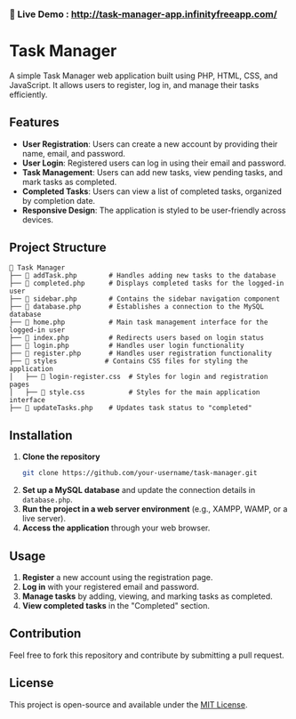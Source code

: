 ### 🔗 Live Demo : http://task-manager-app.infinityfreeapp.com/

# Task Manager

A simple Task Manager web application built using PHP, HTML, CSS, and JavaScript. It allows users to register, log in, and manage their tasks efficiently.

## Features
- **User Registration**: Users can create a new account by providing their name, email, and password.
- **User Login**: Registered users can log in using their email and password.
- **Task Management**: Users can add new tasks, view pending tasks, and mark tasks as completed.
- **Completed Tasks**: Users can view a list of completed tasks, organized by completion date.
- **Responsive Design**: The application is styled to be user-friendly across devices.

## Project Structure
```
📂 Task Manager
├── 📄 addTask.php        # Handles adding new tasks to the database
├── 📄 completed.php      # Displays completed tasks for the logged-in user
├── 📄 sidebar.php        # Contains the sidebar navigation component
├── 📄 database.php       # Establishes a connection to the MySQL database
├── 📄 home.php           # Main task management interface for the logged-in user
├── 📄 index.php          # Redirects users based on login status
├── 📄 login.php          # Handles user login functionality
├── 📄 register.php       # Handles user registration functionality
├── 📂 styles            # Contains CSS files for styling the application
│   ├── 📄 login-register.css  # Styles for login and registration pages
│   ├── 📄 style.css           # Styles for the main application interface
├── 📄 updateTasks.php    # Updates task status to "completed"
```

## Installation
1. **Clone the repository**
   ```sh
   git clone https://github.com/your-username/task-manager.git
   ```
2. **Set up a MySQL database** and update the connection details in `database.php`.
3. **Run the project in a web server environment** (e.g., XAMPP, WAMP, or a live server).
4. **Access the application** through your web browser.

## Usage
1. **Register** a new account using the registration page.
2. **Log in** with your registered email and password.
3. **Manage tasks** by adding, viewing, and marking tasks as completed.
4. **View completed tasks** in the "Completed" section.

## Contribution
Feel free to fork this repository and contribute by submitting a pull request.

## License
This project is open-source and available under the [MIT License](LICENSE).
